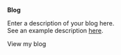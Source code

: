 
**Blog**
<divider width="w-1/3" />

Enter a description of your blog here. \
See an example description [here](https://github.com/ChristianLisle/christianlisle.io/blob/master/src/content/general/blog-preview.md?plain=1).

<nuxt-link to="/blog" class="text-primary-light dark:text-primary-dark underline hover:no-underline transition">
  View my blog
</nxut-link>
